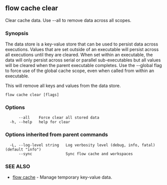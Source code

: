 ## flow cache clear

Clear cache data. Use --all to remove data across all scopes.

### Synopsis

The data store is a key-value store that can be used to persist data across executions. Values that are set outside of an executable will persist across all executions until they are cleared. When set within an executable, the data will only persist across serial or parallel sub-executables but all values will be cleared when the parent executable completes. Use the --global flag to force use of the global cache scope, even when called from within an executable.

This will remove all keys and values from the data store.

```
flow cache clear [flags]
```

### Options

```
      --all    Force clear all stored data
  -h, --help   help for clear
```

### Options inherited from parent commands

```
  -L, --log-level string   Log verbosity level (debug, info, fatal) (default "info")
      --sync               Sync flow cache and workspaces
```

### SEE ALSO

* [flow cache](flow_cache.md)	 - Manage temporary key-value data.

